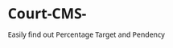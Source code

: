 # Court-CMS-
Easily find out Percentage Target and Pendency 
<!DOCTYPE html>
<html lang="en">
<head>
    <meta charset="UTF-8">
    <meta name="viewport" content="width=device-width, initial-scale=1.0">
    <title>Court Case Management System</title>
    <link rel="stylesheet" href="https://cdnjs.cloudflare.com/ajax/libs/font-awesome/6.4.0/css/all.min.css">
    <style>
        * {
            margin: 0;
            padding: 0;
            box-sizing: border-box;
            font-family: 'Segoe UI', Tahoma, Geneva, Verdana, sans-serif;
        }
        
        body {
            background: linear-gradient(135deg, #e0e7ff 0%, #c3cfe2 100%);
            min-height: 100vh;
            padding: 20px;
            color: #333;
        }
        
        .container {
            max-width: 1200px;
            margin: 0 auto;
        }
        
        header {
            background: #1a237e;
            color: white;
            padding: 15px 20px;
            border-radius: 10px 10px 0 0;
            display: flex;
            justify-content: space-between;
            align-items: center;
            box-shadow: 0 4px 6px rgba(0, 0, 0, 0.1);
        }
        
        .logo {
            display: flex;
            align-items: center;
            gap: 10px;
        }
        
        .logo i {
            font-size: 24px;
            color: #ffd54f;
        }
        
        .controls {
            display: flex;
            gap: 10px;
        }
        
        .btn {
            padding: 8px 15px;
            border: none;
            border-radius: 5px;
            cursor: pointer;
            font-weight: 500;
            display: flex;
            align-items: center;
            gap: 5px;
            transition: all 0.3s;
        }
        
        .btn-primary {
            background: #1565c0;
            color: white;
        }
        
        .btn-primary:hover {
            background: #0d47a1;
        }
        
        .btn-success {
            background: #2e7d32;
            color: white;
        }
        
        .btn-success:hover {
            background: #1b5e20;
        }
        
        .btn-danger {
            background: #c62828;
            color: white;
        }
        
        .btn-danger:hover {
            background: #b71c1c;
        }
        
        .btn-warning {
            background: #ef6c00;
            color: white;
        }
        
        .btn-warning:hover {
            background: #e65100;
        }
        
        .court-info {
            background: white;
            padding: 20px;
            border-radius: 0 0 10px 10px;
            box-shadow: 0 4px 6px rgba(0, 0, 0, 0.1);
            margin-bottom: 20px;
        }
        
        .court-name {
            font-size: 24px;
            font-weight: 600;
            margin-bottom: 15px;
            color: #1a237e;
            text-align: center;
            padding: 10px;
            border: 1px dashed #7986cb;
            background-color: #e8eaf6;
            border-radius: 5px;
        }
        
        .date-display {
            display: flex;
            justify-content: space-between;
            margin-bottom: 20px;
            background: #e3f2fd;
            padding: 10px 15px;
            border-radius: 5px;
            font-weight: 500;
            color: #1565c0;
            border: 1px solid #bbdefb;
        }
        
        .dashboard {
            display: grid;
            grid-template-columns: 2fr 1fr;
            gap: 20px;
            margin-bottom: 20px;
        }
        
        .data-table {
            background: white;
            border-radius: 10px;
            padding: 20px;
            box-shadow: 0 4px 6px rgba(0, 0, 0, 0.1);
            border: 1px solid #e0e0e0;
        }
        
        .data-table h2 {
            margin-bottom: 15px;
            color: #1a237e;
            padding-bottom: 10px;
            border-bottom: 2px solid #e0e0e0;
        }
        
        table {
            width: 100%;
            border-collapse: collapse;
        }
        
        th, td {
            padding: 12px 15px;
            text-align: center;
            border-bottom: 1px solid #ddd;
        }
        
        th {
            background-color: #f5f5f5;
            font-weight: 600;
            color: #1a237e;
        }
        
        tr:nth-child(even) {
            background-color: #f9f9f9;
        }
        
        tr:hover {
            background-color: #f5f5f5;
        }
        
        input[type="number"] {
            width: 60px;
            padding: 8px;
            border: 1px solid #ddd;
            border-radius: 4px;
            text-align: center;
            font-weight: bold;
        }
        
        .case-note {
            font-size: 12px;
            color: #666;
            text-align: left;
            padding: 4px 0;
            font-style: italic;
        }
        
        .summary {
            background: white;
            border-radius: 10px;
            padding: 20px;
            box-shadow: 0 4px 6px rgba(0, 0, 0, 0.1);
            border: 1px solid #e0e0e0;
        }
        
        .summary h2 {
            margin-bottom: 15px;
            color: #1a237e;
            padding-bottom: 10px;
            border-bottom: 2px solid #e0e0e0;
        }
        
        .summary-item {
            display: flex;
            justify-content: space-between;
            margin-bottom: 12px;
            padding: 10px;
            background: #f9f9f9;
            border-radius: 5px;
            border-left: 4px solid #1565c0;
        }
        
        .target-message {
            background: #e8f5e9;
            padding: 15px;
            border-radius: 8px;
            margin-top: 20px;
            border-left: 4px solid #2e7d32;
            color: #1b5e20;
        }
        
        .report {
            background: white;
            border-radius: 10px;
            padding: 30px;
            box-shadow: 0 4px 6px rgba(0, 0, 0, 0.1);
            margin-top: 30px;
            display: none;
            border: 1px solid #e0e0e0;
        }
        
        .report-header {
            text-align: center;
            margin-bottom: 30px;
        }
        
        .report-header h1 {
            color: #1a237e;
            margin-bottom: 10px;
        }
        
        .report-header p {
            color: #666;
            font-size: 18px;
        }
        
        .report-table {
            margin-bottom: 30px;
            width: 100%;
        }
        
        .report-table h3 {
            margin-bottom: 15px;
            color: #1a237e;
            padding-bottom: 10px;
            border-bottom: 2px solid #e0e0e0;
        }
        
        .signature {
            margin-top: 50px;
            text-align: center;
        }
        
        .signature p {
            margin-bottom: 5px;
        }
        
        .signature-line {
            margin-top: 60px;
            border-top: 1px solid #333;
            width: 250px;
            margin: 0 auto;
            padding-top: 5px;
        }
        
        .action-buttons {
            display: flex;
            justify-content: center;
            gap: 15px;
            margin-top: 30px;
        }
        
        .achieved-badge {
            background-color: #2e7d32;
            color: white;
            padding: 5px 10px;
            border-radius: 20px;
            font-size: 14px;
            margin-left: 10px;
        }
        
        .edit-court-modal {
            display: none;
            position: fixed;
            top: 0;
            left: 0;
            width: 100%;
            height: 100%;
            background-color: rgba(0, 0, 0, 0.5);
            z-index: 1000;
            justify-content: center;
            align-items: center;
        }
        
        .modal-content {
            background-color: white;
            padding: 30px;
            border-radius: 10px;
            width: 500px;
            max-width: 90%;
            box-shadow: 0 5px 15px rgba(0, 0, 0, 0.3);
        }
        
        .modal-header {
            display: flex;
            justify-content: space-between;
            align-items: center;
            margin-bottom: 20px;
        }
        
        .modal-header h2 {
            color: #1a237e;
            margin: 0;
        }
        
        .close-modal {
            background: none;
            border: none;
            font-size: 24px;
            cursor: pointer;
            color: #666;
        }
        
        .court-name-input {
            width: 100%;
            padding: 12px;
            border: 1px solid #ddd;
            border-radius: 5px;
            font-size: 16px;
            margin-bottom: 20px;
        }
        
        .modal-actions {
            display: flex;
            justify-content: flex-end;
            gap: 10px;
        }
        
        .save-notification {
            position: fixed;
            bottom: 20px;
            right: 20px;
            background: #2e7d32;
            color: white;
            padding: 10px 20px;
            border-radius: 5px;
            box-shadow: 0 4px 6px rgba(0, 0, 0, 0.1);
            display: none;
            z-index: 1000;
        }
        
        /* New styles for the updates */
        .percentage-bold {
            font-weight: bold;
        }
        
        .report-table table {
            border-left: 1px solid #ddd;
            border-right: 1px solid #ddd;
        }
        
        .report-table table th, 
        .report-table table td {
            border-left: 1px solid #ddd;
            border-right: 1px solid #ddd;
        }
        
        .report-bold {
            font-weight: bold;
        }
        
        @media print {
            body * {
                visibility: hidden;
            }
            .report, .report * {
                visibility: visible;
            }
            .report {
                position: absolute;
                left: 0;
                top: 0;
                width: 100%;
            }
            .no-print {
                display: none;
            }
        }
        
        @media (max-width: 768px) {
            .dashboard {
                grid-template-columns: 1fr;
            }
            
            header {
                flex-direction: column;
                gap: 10px;
            }
            
            .controls {
                width: 100%;
                justify-content: center;
            }
        }
    </style>
</head>
<body>
    <div class="container">
        <header>
            <div class="logo">
                <i class="fas fa-balance-scale"></i>
                <span>Court Case Management System</span>
            </div>
            <div class="controls">
                <button class="btn btn-warning" id="updateCourtBtn">
                    <i class="fas fa-edit"></i> Update Court Name
                </button>
                <button class="btn btn-primary" id="refreshBtn">
                    <i class="fas fa-sync-alt"></i> Refresh
                </button>
                <button class="btn btn-success" id="saveBtn">
                    <i class="fas fa-save"></i> Local Save
                </button>
            </div>
        </header>

        <div class="court-info">
            <div class="court-name" id="courtName">In the Court of District and Sessions Judge, Battagram</div>
            <div class="date-display">
                <span id="currentDate">1-Aug to 23-Aug-25</span>
                <span id="currentTime">12:50:59 PM</span>
            </div>
            
            <div class="dashboard">
                <div class="data-table">
                    <h2>Case Management</h2>
                    <table>
                        <thead>
                            <tr>
                                <th>Types</th>
                                <th>Criminal</th>
                                <th>Civil</th>
                                <th>Total</th>
                            </tr>
                        </thead>
                        <tbody>
                            <tr>
                                <td>Previous Month (July) Pendency</td>
                                <td><input type="number" id="prevCriminal" value="10"></td>
                                <td><input type="number" id="prevCivil" value="10"></td>
                                <td id="prevTotal">20</td>
                            </tr>
                            <tr>
                                <td>INSTITUTION CASES</td>
                                <td><input type="number" id="instCriminal" value="10"></td>
                                <td><input type="number" id="instCivil" value="10"></td>
                                <td id="instTotal">20</td>
                            </tr>
                            <tr>
                                <td>
                                    DISPOSED CASES
                                    <div class="case-note">Do not add Transfer Out Cases here</div>
                                </td>
                                <td><input type="number" id="dispCriminal" value="10"></td>
                                <td><input type="number" id="dispCivil" value="10"></td>
                                <td id="dispTotal">20</td>
                            </tr>
                            <tr>
                                <td>
                                    Transfer In Cases
                                    <div class="case-note">Not effect institution % but effect (+) in Pendency only</div>
                                </td>
                                <td><input type="number" id="inCriminal" value="10"></td>
                                <td><input type="number" id="inCivil" value="10"></td>
                                <td id="inTotal">20</td>
                            </tr>
                            <tr>
                                <td>
                                    Transfer Out Cases
                                    <div class="case-note">Not effect Disposed % but effect (-) Pendency only</div>
                                </td>
                                <td><input type="number" id="outCriminal" value="10"></td>
                                <td><input type="number" id="outCivil" value="10"></td>
                                <td id="outTotal">20</td>
                            </tr>
                            <tr>
                                <td>Percentage</td>
                                <td id="percentCriminal" class="percentage-bold">100.00%</td>
                                <td id="percentCivil" class="percentage-bold">100.00%</td>
                                <td id="percentTotal" class="percentage-bold">100.00%</td>
                            </tr>
                        </tbody>
                    </table>
                </div>
                
                <div class="summary">
                    <h2>Summary</h2>
                    <div class="summary-item">
                        <span>Target</span>
                        <span>110%</span>
                    </div>
                    <div class="target-message" id="targetMessage">
                        At this stage, if the given number of pending cases are disposed of,
                        this Court will achieve 110% of its disposal target.
                    </div>
                    <div class="summary-item">
                        <span>Total Current Pendency</span>
                        <span id="totalPendency">20</span>
                    </div>
                    <div class="summary-item">
                        <span>Criminal Pendency</span>
                        <span id="criminalPendency">10</span>
                    </div>
                    <div class="summary-item">
                        <span>Civil Pendency</span>
                        <span id="civilPendency">10</span>
                    </div>
                    <div class="summary-item">
                        <span>Target Need Cases</span>
                        <span id="additionalCases">0</span>
                    </div>
                    
                    <button class="btn btn-success" id="generateReport" style="width: 100%; margin-top: 20px;">
                        <i class="fas fa-file-pdf"></i> Generate Report
                    </button>
                </div>
            </div>
        </div>

        <div class="report" id="reportSection">
            <div class="report-header">
                <h1 id="reportCourtName">In the Court of District and Sessions Judge, Battagram</h1>
                <p><strong>Percentage Target & Pendency</strong></p>
                <p id="reportDate">Saturday, August 23, 2025</p>
            </div>
            
            <div class="report-table">
                <h3>Current Percentage</h3>
                <table>
                    <thead>
                        <tr>
                            <th>Type</th>
                            <th>Institution Cases</th>
                            <th>Disposed Cases</th>
                            <th>Percentage</th>
                        </tr>
                    </thead>
                    <tbody>
                        <tr>
                            <td><strong>Criminal Cases</strong></td>
                            <td id="repInstCriminal">10</td>
                            <td id="repDispCriminal">10</td>
                            <td id="repPercentCriminal" class="report-bold">100.00%</td>
                        </tr>
                        <tr>
                            <td><strong>Civil Cases</strong></td>
                            <td id="repInstCivil">10</td>
                            <td id="repDispCivil">10</td>
                            <td id="repPercentCivil" class="report-bold">100.00%</td>
                        </tr>
                        <tr>
                            <td class="report-bold">Total Cases</td>
                            <td id="repInstTotal" class="report-bold">20</td>
                            <td id="repDispTotal" class="report-bold">20</td>
                            <td id="repPercentTotal" class="report-bold">100.00%</td>
                        </tr>
                    </tbody>
                </table>
            </div>
            
            <div class="target-message" id="repTargetMessage">
                At this stage, if the given number of pending cases are disposed of, this Court will achieve 110% of its disposal target.
            </div>
            
            <div class="report-table">
                <h3>Current total Pendency till now</h3>
                <table>
                    <thead>
                        <tr>
                            <th>Type</th>
                            <th>Criminal</th>
                            <th>Civil</th>
                            <th>Total</th>
                        </tr>
                    </thead>
                    <tbody>
                        <tr>
                            <td>Current Month Cases</td>
                            <td id="repCurCriminal">10</td>
                            <td id="repCurCivil">10</td>
                            <td id="repCurTotal">20</td>
                        </tr>
                        <tr>
                            <td>Transfer in Cases</td>
                            <td id="repInCriminal">10</td>
                            <td id="repInCivil">10</td>
                            <td id="repInTotal">20</td>
                        </tr>
                        <tr>
                            <td>Transfer Out Cases</td>
                            <td id="repOutCriminal">10</td>
                            <td id="repOutCivil">10</td>
                            <td id="repOutTotal">20</td>
                        </tr>
                        <tr>
                            <td class="report-bold">Total Pendency</td>
                            <td id="repTotalCriminal" class="report-bold">20</td>
                            <td id="repTotalCivil" class="report-bold">20</td>
                            <td id="repGrandTotal" class="report-bold">40</td>
                        </tr>
                    </tbody>
                </table>
            </div>
            
            <div class="signature">
                <div class="signature-line">
                    <p>SIGNATURE</p>
                </div>
                <p>Reader/Muharrir</p>
            </div>
            
            <div class="action-buttons no-print">
                <button class="btn btn-danger" onclick="window.print()">
                    <i class="fas fa-download"></i> Download PDF
                </button>
                <button class="btn btn-primary" id="backBtn">
                    <i class="fas fa-arrow-left"></i> Back to Entries
                </button>
            </div>
        </div>
    </div>

    <div class="edit-court-modal" id="courtModal">
        <div class="modal-content">
            <div class="modal-header">
                <h2>Update Court Name</h2>
                <button class="close-modal" id="closeModal">&times;</button>
            </div>
            <input type="text" class="court-name-input" id="courtNameInput" placeholder="Enter court name">
            <div class="modal-actions">
                <button class="btn btn-primary" id="saveCourtName">Save Changes</button>
                <button class="btn btn-danger" id="cancelCourtName">Cancel</button>
            </div>
        </div>
    </div>

    <div class="save-notification" id="saveNotification">
        <i class="fas fa-check-circle"></i> Data saved successfully!
    </div>

    <script>
        // Format date as "1-Aug", "2-Aug", etc.
        function formatDate(date) {
            const day = date.getDate();
            const month = date.toLocaleString('default', { month: 'short' });
            return `${day}-${month}`;
        }
        
        // Format date for report header
        function formatReportDate(date) {
            const options = { weekday: 'long', year: 'numeric', month: 'long', day: 'numeric' };
            return date.toLocaleDateString('en-US', options);
        }
        
        // Update current date and time
        function updateDateTime() {
            const now = new Date();
            
            // Get first day of current month
            const firstDay = new Date(now.getFullYear(), now.getMonth(), 1);
            
            // Format date range (1-Aug to CurrentDate)
            const dateRange = `${formatDate(firstDay)} to ${formatDate(now)}-${now.getFullYear().toString().slice(-2)}`;
            document.getElementById('currentDate').textContent = dateRange;
            
            // Update time
            const timeString = now.toLocaleTimeString('en-US', { 
                hour: '2-digit', 
                minute: '2-digit', 
                second: '2-digit',
                hour12: true 
            });
            document.getElementById('currentTime').textContent = timeString;
            
            // Update report date
            document.getElementById('reportDate').textContent = formatReportDate(now);
        }
        
        // Initial date/time update and set interval
        updateDateTime();
        setInterval(updateDateTime, 1000);
        
        // Save all data to localStorage
        function saveDataToLocalStorage() {
            const data = {
                courtName: document.getElementById('courtName').textContent,
                prevCriminal: document.getElementById('prevCriminal').value,
                prevCivil: document.getElementById('prevCivil').value,
                instCriminal: document.getElementById('instCriminal').value,
                instCivil: document.getElementById('instCivil').value,
                dispCriminal: document.getElementById('dispCriminal').value,
                dispCivil: document.getElementById('dispCivil').value,
                inCriminal: document.getElementById('inCriminal').value,
                inCivil: document.getElementById('inCivil').value,
                outCriminal: document.getElementById('outCriminal').value,
                outCivil: document.getElementById('outCivil').value
            };
            
            localStorage.setItem('courtCaseData', JSON.stringify(data));
            
            // Show save notification
            const notification = document.getElementById('saveNotification');
            notification.style.display = 'block';
            setTimeout(() => {
                notification.style.display = 'none';
            }, 3000);
        }
        
        // Load data from localStorage
        function loadDataFromLocalStorage() {
            const savedData = localStorage.getItem('courtCaseData');
            if (savedData) {
                const data = JSON.parse(savedData);
                
                document.getElementById('courtName').textContent = data.courtName;
                document.getElementById('prevCriminal').value = data.prevCriminal;
                document.getElementById('prevCivil').value = data.prevCivil;
                document.getElementById('instCriminal').value = data.instCriminal;
                document.getElementById('instCivil').value = data.instCivil;
                document.getElementById('dispCriminal').value = data.dispCriminal;
                document.getElementById('dispCivil').value = data.dispCivil;
                document.getElementById('inCriminal').value = data.inCriminal;
                document.getElementById('inCivil').value = data.inCivil;
                document.getElementById('outCriminal').value = data.outCriminal;
                document.getElementById('outCivil').value = data.outCivil;
                
                calculateTotals();
            }
        }
        
        // Calculate totals and percentages
        function calculateTotals() {
            // Get input values
            const prevCriminal = parseInt(document.getElementById('prevCriminal').value) || 0;
            const prevCivil = parseInt(document.getElementById('prevCivil').value) || 0;
            const instCriminal = parseInt(document.getElementById('instCriminal').value) || 0;
            const instCivil = parseInt(document.getElementById('instCivil').value) || 0;
            const dispCriminal = parseInt(document.getElementById('dispCriminal').value) || 0;
            const dispCivil = parseInt(document.getElementById('dispCivil').value) || 0;
            const inCriminal = parseInt(document.getElementById('inCriminal').value) || 0;
            const inCivil = parseInt(document.getElementById('inCivil').value) || 0;
            const outCriminal = parseInt(document.getElementById('outCriminal').value) || 0;
            const outCivil = parseInt(document.getElementById('outCivil').value) || 0;
            
            // Calculate totals
            document.getElementById('prevTotal').textContent = prevCriminal + prevCivil;
            document.getElementById('instTotal').textContent = instCriminal + instCivil;
            document.getElementById('dispTotal').textContent = dispCriminal + dispCivil;
            document.getElementById('inTotal').textContent = inCriminal + inCivil;
            document.getElementById('outTotal').textContent = outCriminal + outCivil;
            
            // Calculate percentages
            const percentCriminal = instCriminal > 0 ? (dispCriminal / instCriminal * 100).toFixed(2) : "0.00";
            const percentCivil = instCivil > 0 ? (dispCivil / instCivil * 100).toFixed(2) : "0.00";
            const percentTotal = (instCriminal + instCivil) > 0 ? 
                ((dispCriminal + dispCivil) / (instCriminal + instCivil) * 100).toFixed(2) : "0.00";
            
            document.getElementById('percentCriminal').textContent = percentCriminal + "%";
            document.getElementById('percentCivil').textContent = percentCivil + "%";
            document.getElementById('percentTotal').textContent = percentTotal + "%";
            
            // Calculate pendency using the formula: (Previous Month Pendency + Institution Cases + Transfer In) - (Disposed Cases + Transfer Out)
            const criminalPendency = prevCriminal + instCriminal + inCriminal - dispCriminal - outCriminal;
            const civilPendency = prevCivil + instCivil + inCivil - dispCivil - outCivil;
            const totalPendency = criminalPendency + civilPendency;
            
            document.getElementById('criminalPendency').textContent = criminalPendency;
            document.getElementById('civilPendency').textContent = civilPendency;
            document.getElementById('totalPendency').textContent = totalPendency;
            
            // Calculate additional cases needed using the formula: =IF(D7>=110%, "Achieved", MAX(0, ROUNDUP(B7*1.1, 0) - C7))
            const totalInstitution = instCriminal + instCivil;
            const totalDisposed = dispCriminal + dispCivil;
            const disposalPercentage = totalInstitution > 0 ? (totalDisposed / totalInstitution * 100) : 0;
            
            let additionalCasesNeeded = 0;
            let targetMessage = "At this stage, if the given number of pending cases are disposed of, this Court will achieve 110% of its disposal target.";
            
            if (disposalPercentage >= 110) {
                additionalCasesNeeded = "Achieved";
                targetMessage = "<strong>This Court has already achieved 110% of its disposal target!</strong>";
            } else {
                additionalCasesNeeded = Math.max(0, Math.ceil(totalInstitution * 1.1) - totalDisposed);
                targetMessage = `At this stage, if <strong>${additionalCasesNeeded}</strong> more cases are disposed of, this Court will achieve 110% of its disposal target.`;
            }
            
            document.getElementById('additionalCases').textContent = additionalCasesNeeded;
            document.getElementById('targetMessage').innerHTML = targetMessage;
            if (disposalPercentage >= 110) {
                document.getElementById('targetMessage').innerHTML += ' <span class="achieved-badge">Target Achieved!</span>';
            }
        }
        
        // Set up event listeners for input changes
        const inputs = document.querySelectorAll('input[type="number"]');
        inputs.forEach(input => {
            input.addEventListener('input', calculateTotals);
        });
        
        // Load saved data when page loads
        window.addEventListener('DOMContentLoaded', (event) => {
            loadDataFromLocalStorage();
        });
        
        // Initial calculation
        calculateTotals();
        
        // Generate report
        document.getElementById('generateReport').addEventListener('click', function() {
            // Get input values
            const prevCriminal = parseInt(document.getElementById('prevCriminal').value) || 0;
            const prevCivil = parseInt(document.getElementById('prevCivil').value) || 0;
            const instCriminal = parseInt(document.getElementById('instCriminal').value) || 0;
            const instCivil = parseInt(document.getElementById('instCivil').value) || 0;
            const dispCriminal = parseInt(document.getElementById('dispCriminal').value) || 0;
            const dispCivil = parseInt(document.getElementById('dispCivil').value) || 0;
            const inCriminal = parseInt(document.getElementById('inCriminal').value) || 0;
            const inCivil = parseInt(document.getElementById('inCivil').value) || 0;
            const outCriminal = parseInt(document.getElementById('outCriminal').value) || 0;
            const outCivil = parseInt(document.getElementById('outCivil').value) || 0;
            
            // Update report values
            document.getElementById('repInstCriminal').textContent = instCriminal;
            document.getElementById('repInstCivil').textContent = instCivil;
            document.getElementById('repInstTotal').textContent = instCriminal + instCivil;
            
            document.getElementById('repDispCriminal').textContent = dispCriminal;
            document.getElementById('repDispCivil').textContent = dispCivil;
            document.getElementById('repDispTotal').textContent = dispCriminal + dispCivil;
            
            document.getElementById('repPercentCriminal').textContent = document.getElementById('percentCriminal').textContent;
            document.getElementById('repPercentCivil').textContent = document.getElementById('percentCivil').textContent;
            document.getElementById('repPercentTotal').textContent = document.getElementById('percentTotal').textContent;
            
            // Calculate Current Month Cases using formula: Previous Month Cases + Institution Cases - Disposed Cases
            const currentMonthCriminal = prevCriminal + instCriminal - dispCriminal;
            const currentMonthCivil = prevCivil + instCivil - dispCivil;
            
            document.getElementById('repCurCriminal').textContent = currentMonthCriminal;
            document.getElementById('repCurCivil').textContent = currentMonthCivil;
            document.getElementById('repCurTotal').textContent = currentMonthCriminal + currentMonthCivil;
            
            document.getElementById('repInCriminal').textContent = inCriminal;
            document.getElementById('repInCivil').textContent = inCivil;
            document.getElementById('repInTotal').textContent = inCriminal + inCivil;
            
            document.getElementById('repOutCriminal').textContent = outCriminal;
            document.getElementById('repOutCivil').textContent = outCivil;
            document.getElementById('repOutTotal').textContent = outCriminal + outCivil;
            
            // Calculate Total Pendency using formula: Previous Month Cases + Institution Cases - Disposed Cases + Transfer In Cases - Transfer Out Cases
            const totalPendencyCriminal = prevCriminal + instCriminal - dispCriminal + inCriminal - outCriminal;
            const totalPendencyCivil = prevCivil + instCivil - dispCivil + inCivil - outCivil;
            
            document.getElementById('repTotalCriminal').textContent = totalPendencyCriminal;
            document.getElementById('repTotalCivil').textContent = totalPendencyCivil;
            document.getElementById('repGrandTotal').textContent = totalPendencyCriminal + totalPendencyCivil;
            
            // Update court name in report
            document.getElementById('reportCourtName').textContent = document.getElementById('courtName').textContent;
            
            // Update target message in report
            document.getElementById('repTargetMessage').innerHTML = document.getElementById('targetMessage').innerHTML;
            
            // Show report section
            document.getElementById('reportSection').style.display = 'block';
            
            // Scroll to report
            document.getElementById('reportSection').scrollIntoView({ behavior: 'smooth' });
        });
        
        // Back to entries button
        document.getElementById('backBtn').addEventListener('click', function() {
            document.getElementById('reportSection').style.display = 'none';
        });
        
        // Refresh button
        document.getElementById('refreshBtn').addEventListener('click', function() {
            if (confirm('Are you sure you want to refresh all data? This will reset all values.')) {
                inputs.forEach(input => {
                    input.value = '0';
                });
                calculateTotals();
                // Clear saved data
                localStorage.removeItem('courtCaseData');
            }
        });
        
        // Save button - save data to localStorage
        document.getElementById('saveBtn').addEventListener('click', function() {
            saveDataToLocalStorage();
        });
        
        // Court name editing functionality
        const courtModal = document.getElementById('courtModal');
        const courtNameInput = document.getElementById('courtNameInput');
        const courtNameElement = document.getElementById('courtName');
        const updateCourtBtn = document.getElementById('updateCourtBtn');
        const closeModal = document.getElementById('closeModal');
        const cancelCourtName = document.getElementById('cancelCourtName');
        const saveCourtName = document.getElementById('saveCourtName');
        
        // Open modal
        updateCourtBtn.addEventListener('click', function() {
            courtNameInput.value = courtNameElement.textContent;
            courtModal.style.display = 'flex';
        });
        
        // Close modal
        function closeCourtModal() {
            courtModal.style.display = 'none';
        }
        
        closeModal.addEventListener('click', closeCourtModal);
        cancelCourtName.addEventListener('click', closeCourtModal);
        
        // Save court name
        saveCourtName.addEventListener('click', function() {
            const newCourtName = courtNameInput.value.trim();
            if (newCourtName) {
                courtNameElement.textContent = newCourtName;
                closeCourtModal();
                // Save the updated court name
                saveDataToLocalStorage();
            } else {
                alert('Court name cannot be empty!');
            }
        });
        
        // Close modal if clicked outside
        window.addEventListener('click', function(event) {
            if (event.target === courtModal) {
                closeCourtModal();
            }
        });
        
        // Auto-save when inputs change (optional)
        inputs.forEach(input => {
            input.addEventListener('change', saveDataToLocalStorage);
        });
    </script>
</body>
</html>
